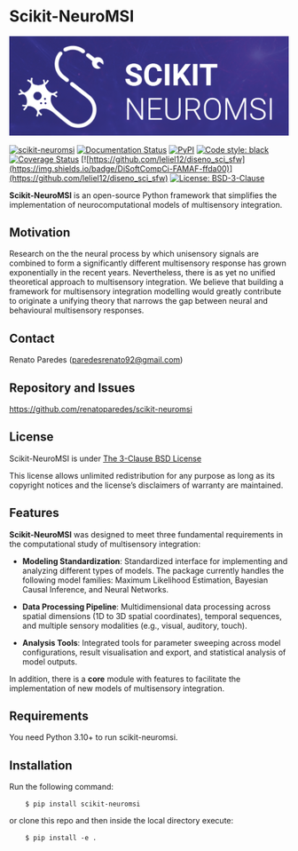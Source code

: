 # Scikit-NeuroMSI
![logo](https://raw.githubusercontent.com/renatoparedes/scikit-neuromsi/main/res/logo_banner.png)

<!-- BODY -->

[![scikit-neuromsi](https://github.com/renatoparedes/scikit-neuromsi/actions/workflows/skneuromsi_ci.yml/badge.svg)](https://github.com/renatoparedes/scikit-neuromsi/actions/workflows/skneuromsi_ci.yml)
[![Documentation Status](https://readthedocs.org/projects/scikit-neuromsi/badge/?version=latest)](https://scikit-neuromsi.readthedocs.io/en/latest/?badge=latest)
[![PyPI](https://img.shields.io/pypi/v/scikit-neuromsi)](https://pypi.org/project/scikit-neuromsi/)
[![Code style: black](https://img.shields.io/badge/code%20style-black-000000.svg)](https://github.com/psf/black)
[![Coverage Status](https://coveralls.io/repos/github/renatoparedes/scikit-neuromsi/badge.svg?branch=main)](https://coveralls.io/github/renatoparedes/scikit-neuromsi?branch=main)
[![https://github.com/leliel12/diseno_sci_sfw](https://img.shields.io/badge/DiSoftCompCi-FAMAF-ffda00)](https://github.com/leliel12/diseno_sci_sfw)
[![License: BSD-3-Clause](https://img.shields.io/badge/License-BSD%203--Clause-blue.svg)](https://opensource.org/licenses/BSD-3-Clause)

**Scikit-NeuroMSI** is an open-source Python framework that simplifies the implementation of neurocomputational models of multisensory integration.

## Motivation

Research on the the neural process by which unisensory signals are combined to form a significantly different multisensory response has grown exponentially in the recent years. Nevertheless, there is as yet no unified theoretical approach to multisensory integration. We believe that building a framework for multisensory integration modelling would greatly contribute to originate a unifying theory that narrows the gap between neural and behavioural multisensory responses.

## Contact
Renato Paredes (paredesrenato92@gmail.com)

## Repository and Issues

https://github.com/renatoparedes/scikit-neuromsi


## License

Scikit-NeuroMSI is under
[The 3-Clause BSD License](https://github.com/renatoparedes/scikit-neuromsi/blob/main/LICENSE.txt)

This license allows unlimited redistribution for any purpose as long as
its copyright notices and the license’s disclaimers of warranty are maintained.


## Features

**Scikit-NeuroMSI** was designed to meet three fundamental requirements in the computational study of multisensory integration:

- **Modeling Standardization**: Standardized interface for implementing and analyzing different types of models. The package currently handles the following model families: Maximum Likelihood Estimation, Bayesian Causal Inference, and Neural Networks.

- **Data Processing Pipeline**: Multidimensional data processing across spatial dimensions (1D to 3D spatial coordinates), temporal sequences, and multiple sensory modalities (e.g., visual, auditory, touch).

- **Analysis Tools**: Integrated tools for parameter sweeping across model configurations, result visualisation and export, and statistical analysis of model outputs.

In addition, there is a **core** module with features to facilitate the implementation of new models of multisensory integration.

## Requirements

You need Python 3.10+ to run scikit-neuromsi.

## Installation

Run the following command:

        $ pip install scikit-neuromsi

or clone this repo and then inside the local directory execute:

        $ pip install -e .